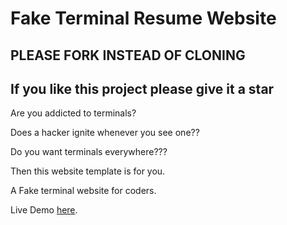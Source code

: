 # Fake Terminal Resume Website

## PLEASE FORK INSTEAD OF CLONING

## If you like this project please give it a star

Are you addicted to terminals?

Does a hacker ignite whenever you see one??

Do you want terminals everywhere???

Then this website template is for you.

A Fake terminal website for coders.

Live Demo [here](https://github.com/almeida-pf/Fake_Terminal/blob/main/FakeTerminal.png).
